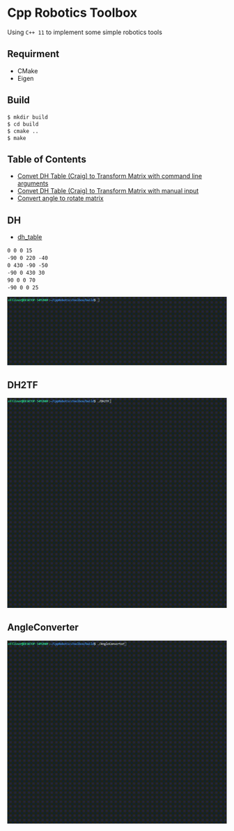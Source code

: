 # Cpp Robotics Toolbox
Using `C++ 11` to implement some simple robotics tools

## Requirment
* CMake
* Eigen

## Build
```shell
$ mkdir build
$ cd build
$ cmake ..
$ make
```

## Table of Contents
* [Convet DH Table (Craig) to Transform Matrix with command line arguments](#dh)
* [Convet DH Table (Craig) to Transform Matrix with manual input](#dh2tf) 
* [Convert angle to rotate matrix](#angleconverter)

## DH
* [dh_table](data/dh_table.txt)
```txt
0 0 0 15
-90 0 220 -40
0 430 -90 -50
-90 0 430 30
90 0 0 70
-90 0 0 25
```
![DH demo](https://github.com/Offliners/CppRoboticsToolbox/blob/main/demo/DH_demo.gif)

## DH2TF
![DH2TF demo](https://github.com/Offliners/CppRoboticsToolbox/blob/main/demo/DH2TF_demo.gif)

## AngleConverter
![AngleConverter demo](https://github.com/Offliners/CppRoboticsToolbox/blob/main/demo/AngleConverter_demo.gif)
